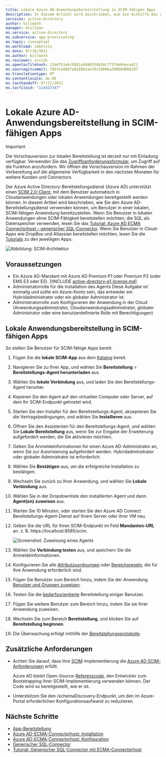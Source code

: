 ```yaml
---
title: Lokale Azure AD-Anwendungsbereitstellung in SCIM-fähigen Apps
description: In diesem Artikel wird beschrieben, wie Sie mithilfe des Azure AD-Bereitstellungsdiensts Benutzer in einer lokalen, SCIM-fähigen App bereitstellen.
services: active-directory
author: billmath
manager: mtillman
ms.service: active-directory
ms.subservice: app-provisioning
ms.topic: conceptual
ms.workload: identity
ms.date: 07/16/2021
ms.author: billmath
ms.reviewer: arvinh
ms.openlocfilehash: 11bd751ebc95b1a9486534b34c771fde64eced21
ms.sourcegitcommit: 7d63ce88bfe8188b1ae70c3d006a29068d066287
ms.translationtype: HT
ms.contentlocale: de-DE
ms.lasthandoff: 07/22/2021
ms.locfileid: "114437347"
---
```

# <a name="azure-ad-on-premises-application-provisioning-to-scim-enabled-apps"></a>Lokale Azure AD-Anwendungsbereitstellung in SCIM-fähigen Apps

>[!IMPORTANT]
> Die Vorschauversion zur lokalen Bereitstellung ist derzeit nur mit Einladung verfügbar. Verwenden Sie das [Zugriffsanforderungsformular](https://aka.ms/onpremprovisioningpublicpreviewaccess), um Zugriff auf die Funktion anzufordern. Wir öffnen die Vorschauversion im Rahmen der Vorbereitung auf die allgemeine Verfügbarkeit in den nächsten Monaten für weitere Kunden und Connectors.

Der Azure Active Directory-Bereitstellungsdienst (Azure AD) unterstützt einen [SCIM 2.0-Client](https://techcommunity.microsoft.com/t5/identity-standards-blog/provisioning-with-scim-getting-started/ba-p/880010), mit dem Benutzer automatisch in Cloudanwendungen oder lokalen Anwendungen bereitgestellt werden können. In diesem Artikel wird beschrieben, wie Sie den Azure AD-Bereitstellungsdienst verwenden können, um Benutzer in einer lokalen, SCIM-fähigen Anwendung bereitzustellen. Wenn Sie Benutzer in lokalen Anwendungen ohne SCIM-Fähigkeit bereitstellen möchten, die SQL als Datenspeicher verwenden, lesen Sie das [Tutorial: Azure AD ECMA Connectorhost – generischer SQL-Connector](tutorial-ecma-sql-connector.md). Wenn Sie Benutzer in Cloud-Apps wie DropBox und Atlassian bereitstellen möchten, lesen Sie die [Tutorials](../../active-directory/saas-apps/tutorial-list.md) zu den jeweiligen Apps.

![Abbildung: SCIM-Architektur](./media/on-premises-scim-provisioning/scim-4.png)

## <a name="prerequisites"></a>Voraussetzungen
- Ein Azure AD-Mandant mit Azure AD Premium P1 oder Premium P2 (oder EMS E3 oder E5). [!INCLUDE [active-directory-p1-license.md](../../../includes/active-directory-p1-license.md)]
- Administratorrolle für die Installation des Agents Diese Aufgabe ist einmalig und sollte ein Azure-Konto sein, das entweder ein Hybridadministrator oder ein globaler Administrator ist. 
- Administratorrolle zum Konfigurieren der Anwendung in der Cloud (Anwendungsadministrator, Cloudanwendungsadministrator, globaler Administrator oder eine benutzerdefinierte Rolle mit Berechtigungen)

## <a name="on-premises-app-provisioning-to-scim-enabled-apps"></a>Lokale Anwendungsbereitstellung in SCIM-fähigen Apps
So stellen Sie Benutzer für SCIM-fähige Apps bereit:

 1. Fügen Sie die **lokale SCIM-App** aus dem [Katalog](../../active-directory/manage-apps/add-application-portal.md) bereit.
 1. Navigieren Sie zu Ihrer App, und wählen Sie **Bereitstellung** > **Bereitstellungs-Agent herunterladen** aus.
 1. Wählen Sie **lokale Verbindung** aus, und laden Sie den Bereitstellungs-Agent herunter.
 1. Kopieren Sie den Agent auf den virtuellen Computer oder Server, auf dem Ihr SCIM-Endpunkt gehostet wird.
 1. Starten Sie den Installer für den Bereitstellungs-Agent, akzeptieren Sie die Vertragsbedingungen, und wählen Sie **Installieren** aus.
 1. Öffnen Sie den Assistenten für den Bereitstellungs-Agent, und wählen Sie **Lokale Bereitstellung** aus, wenn Sie zur Eingabe der Erweiterung aufgefordert werden, die Sie aktivieren möchten.
 1. Geben Sie Anmeldeinformationen für einen Azure AD-Administrator an, wenn Sie zur Autorisierung aufgefordert werden. Hybridadministrator oder globaler Administrator ist erforderlich.
 1. Wählen Sie **Bestätigen** aus, um die erfolgreiche Installation zu bestätigen.
 1. Wechseln Sie zurück zu Ihrer Anwendung, und wählen Sie **Lokale Verbindung** aus.
 1. Wählen Sie in der Dropdownliste den installierten Agent und dann **Agent(en) zuweisen** aus.
 1. Warten Sie 10 Minuten, oder starten Sie den Azure AD Connect Bereitstellungs-Agent-Dienst auf Ihrem Server oder ihrer VM neu.
 1. Geben Sie die URL für Ihren SCIM-Endpunkt im Feld **Mandanten-URL** an. z. B. https://localhost:8585/scim.
 
     ![Screenshot: Zuweisung eines Agents](./media/on-premises-scim-provisioning/scim-2.png)
 1. Wählen Sie **Verbindung testen** aus, und speichern Sie die Anmeldeinformationen.
 1. Konfigurieren Sie alle [Attributzuordnungen](customize-application-attributes.md) oder [Bereichsregeln](define-conditional-rules-for-provisioning-user-accounts.md), die für Ihre Anwendung erforderlich sind.
 1. Fügen Sie Benutzer zum Bereich hinzu, indem Sie der Anwendung [Benutzer und Gruppen zuweisen](../../active-directory/manage-apps/add-application-portal-assign-users.md).
 1. Testen Sie die [bedarfsorientierte](provision-on-demand.md) Bereitstellung einiger Benutzer.
 1. Fügen Sie weitere Benutzer zum Bereich hinzu, indem Sie sie Ihrer Anwendung zuweisen.
 1. Wechseln Sie zum Bereich **Bereitstellung**, und klicken Sie auf **Bereitstellung beginnen**.
 1. Die Überwachung erfolgt mithilfe der [Bereitstellungsprotokolle](../../active-directory/reports-monitoring/concept-provisioning-logs.md).

## <a name="additional-requirements"></a>Zusätzliche Anforderungen
* Achten Sie darauf, dass Ihre [SCIM](https://techcommunity.microsoft.com/t5/identity-standards-blog/provisioning-with-scim-getting-started/ba-p/880010)-Implementierung die [Azure AD SCIM-Anforderungen](use-scim-to-provision-users-and-groups.md) erfüllt.
  
  Azure AD bietet Open-Source-[Referenzcode](https://github.com/AzureAD/SCIMReferenceCode/wiki), den Entwickler zum Bootstrapping ihrer SCIM-Implementierung verwenden können. Der Code wird so bereitgestellt, wie er ist.
* Unterstützen Sie den /schemaDiscovery-Endpunkt, um den im Azure-Portal erforderlichen Konfigurationsaufwand zu reduzieren. 

## <a name="next-steps"></a>Nächste Schritte

- [App-Bereitstellung](user-provisioning.md)
- [Azure AD-ECMA-Connectorhost: Installation](on-premises-ecma-install.md)
- [Azure AD-ECMA-Connectorhost: Konfiguration](on-premises-ecma-configure.md)
- [Generischer SQL-Connector](on-premises-sql-connector-configure.md)
- [Tutorial: Generischer SQL-Connector mit ECMA-Connectorhost](tutorial-ecma-sql-connector.md)
